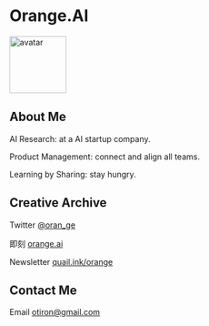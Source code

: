 # Orange.AI

<img src="https://orangesai.com/orange.png" alt="avatar" width="100" height="100">


## About Me

AI Research: at a AI startup company.

Product Management: connect and align all teams.

Learning by Sharing: stay hungry.

## Creative Archive 

Twitter [@oran_ge](https://twitter.com/oran_ge) 

即刻 [orange.ai](https://web.okjike.com/u/FCEA29D3-5BB5-4174-B7A9-1DEE77CEDC46)

Newsletter [quail.ink/orange](https://quail.ink/orange)


## Contact Me

Email <a href="mailto:otiron@gmail.com">otiron@gmail.com</a>
